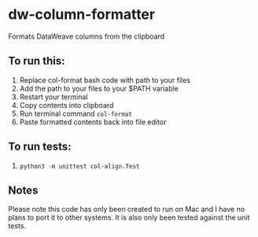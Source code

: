 # dw-column-formatter
Formats DataWeave columns from the clipboard

## To run this:
1. Replace col-format bash code with path to your files
2. Add the path to your files to your $PATH variable
3. Restart your terminal
4. Copy contents into clipboard
5. Run terminal command `col-format`
6. Paste formatted contents back into file editor

## To run tests:
1. `python3 -m unittest col-align.Test`

## Notes
Please note this code has only been created to run on Mac and I have no plans to port it to other systems. It is also only been tested against the unit tests.
